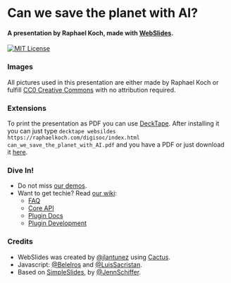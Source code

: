 # Can we save the planet with AI?
#### A presentation by Raphael Koch, made with [WebSlides](https://webslides.tv/).

[![MIT License](https://img.shields.io/badge/license-MIT-blue.svg)](http://opensource.org/licenses/MIT)

### Images

All pictures used in this presentation are either made by Raphael Koch or fulfill [CC0 Creative Commons](https://creativecommons.org/publicdomain/zero/1.0/deed.en) with no attribution required.

### Extensions

To print the presentation as PDF you can use [DeckTape](https://github.com/astefanutti/decktape). After installing it you can just type `decktape websildes https://raphaelkoch.com/digisoc/index.html can_we_save_the_planet_with_AI.pdf` and you have a PDF or just download it [here](https://raphaelkoch.com/digisoc/can_we_save_the_planet_with_AI.pdf).

### Dive In!

- Do not miss [our demos](https://webslides.tv/).
- Want to get techie? Read [our wiki](wiki):
  - [FAQ](https://github.com/webslides/WebSlides/wiki)
  - [Core API](https://github.com/webslides/WebSlides/wiki/Core-API)
  - [Plugin Docs](https://github.com/webslides/WebSlides/wiki/Plugin-docs)
  - [Plugin Development](https://github.com/webslides/WebSlides/wiki/Plugin-development)

### Credits

- WebSlides was created by [@jlantunez](https://twitter.com/jlantunez) using [Cactus](https://github.com/eudicots/Cactus).
- Javascript: [@Belelros](https://twitter.com/Belelros) and [@LuisSacristan](https://twitter.com/luissacristan).
- Based on [SimpleSlides](https://github.com/jennschiffer/SimpleSlides), by [@JennSchiffer](https://twitter.com/jennschiffer).
